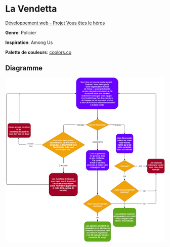 # La Vendetta

[Développement web - Projet Vous êtes le héros ](https://smnarnold.com/projets/vous-etes-le-heros)

**Genre**: Policier 

**Inspiration**: Among Us

**Palette de couleurs**: [coolors.co](https://coolors.co/palette/000814-001d3d-003566-ffc300-ffd60a)

## Diagramme

![diagramme](/assets/drawio/schema-2)
